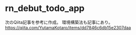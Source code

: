 # rn_debut_todo_app
次のQiita記事を参考に作成。
環境構築法も記事にあり。
https://qiita.com/YutamaKotaro/items/dd7846c6db15e2307daa
